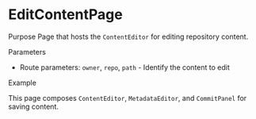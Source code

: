 # EditContentPage

Purpose
Page that hosts the `ContentEditor` for editing repository content.

Parameters
- Route parameters: `owner`, `repo`, `path` - Identify the content to edit

Example

This page composes `ContentEditor`, `MetadataEditor`, and `CommitPanel` for saving content.
